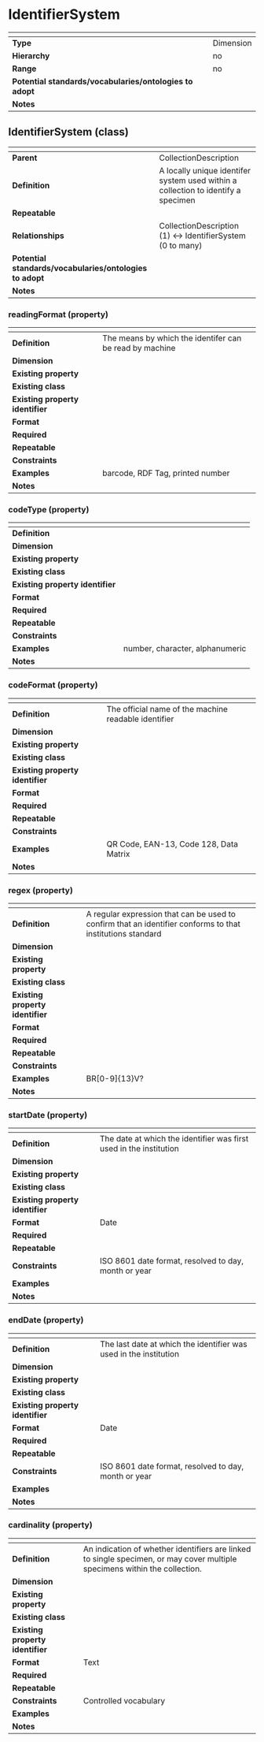 # IdentifierSystem

| <!-- --> | <!-- --> |
| ---- | ---- |
| **Type** | Dimension |
| **Hierarchy** | no |
| **Range** | no |
| **Potential standards/vocabularies/ontologies to adopt** |  |
| **Notes** |  |

## IdentifierSystem (class)

| <!-- --> | <!-- --> |
| ---- | ---- |
| **Parent** | CollectionDescription |
| **Definition** | A locally unique identifer system used within a collection to identify a specimen |
| **Repeatable** |  |
| **Relationships** | CollectionDescription (1) <-> IdentifierSystem (0 to many) |
| **Potential standards/vocabularies/ontologies to adopt** | |
| **Notes** |  |

### readingFormat (property)

| <!-- --> | <!-- --> |
| ---- | ---- |
| **Definition** | The means by which the identifer can be read by machine |
| **Dimension** |  |
| **Existing property** |  |
| **Existing class** |  |
| **Existing property identifier** |  |
| **Format** |  |
| **Required** |  |
| **Repeatable** |  |
| **Constraints** |  |
| **Examples** | barcode, RDF Tag, printed number |
| **Notes** |  |

### codeType (property)

| <!-- --> | <!-- --> |
| ---- | ---- |
| **Definition** |  |
| **Dimension** |  |
| **Existing property** |  |
| **Existing class** |  |
| **Existing property identifier** |  |
| **Format** |  |
| **Required** |  |
| **Repeatable** |  |
| **Constraints** |  |
| **Examples** | number, character, alphanumeric |
| **Notes** |  |

### codeFormat (property)

| <!-- --> | <!-- --> |
| ---- | ---- |
| **Definition** | The official name of the machine readable identifier |
| **Dimension** |  |
| **Existing property** |  |
| **Existing class** |  |
| **Existing property identifier** |  |
| **Format** |  |
| **Required** |  |
| **Repeatable** |  |
| **Constraints** |  |
| **Examples** | QR Code, EAN-13, Code 128, Data Matrix |
| **Notes** |  |

### regex (property)

| <!-- --> | <!-- --> |
| ---- | ---- |
| **Definition** | A regular expression that can be used to confirm that an identifier conforms to that institutions standard |
| **Dimension** |  |
| **Existing property** |  |
| **Existing class** |  |
| **Existing property identifier** |  |
| **Format** |  |
| **Required** |  |
| **Repeatable** |  |
| **Constraints** |  |
| **Examples** | BR[0-9]{13}V? |
| **Notes** |  |

### startDate (property)

| <!-- --> | <!-- --> |
| ---- | ---- |
| **Definition** | The date at which the identifier was first used in the institution |
| **Dimension** |  |
| **Existing property** |  |
| **Existing class** |  |
| **Existing property identifier** |  |
| **Format** | Date |
| **Required** |  |
| **Repeatable** |  |
| **Constraints** | ISO 8601 date format, resolved to day, month or year |
| **Examples** |  |
| **Notes** |  |

### endDate (property)

| <!-- --> | <!-- --> |
| ---- | ---- |
| **Definition** | The last date at which the identifier was used in the institution |
| **Dimension** |  |
| **Existing property** |  |
| **Existing class** |  |
| **Existing property identifier** |  |
| **Format** | Date |
| **Required** |  |
| **Repeatable** |  |
| **Constraints** | ISO 8601 date format, resolved to day, month or year |
| **Examples** |  |
| **Notes** |  |

### cardinality (property)

| <!-- --> | <!-- --> |
| ---- | ---- |
| **Definition** | An indication of whether identifiers are linked to single specimen, or may cover multiple specimens within the collection. |
| **Dimension** |  |
| **Existing property** |  |
| **Existing class** |  |
| **Existing property identifier** |  |
| **Format** | Text |
| **Required** |  |
| **Repeatable** |  |
| **Constraints** | Controlled vocabulary |
| **Examples** |  |
| **Notes** |  |